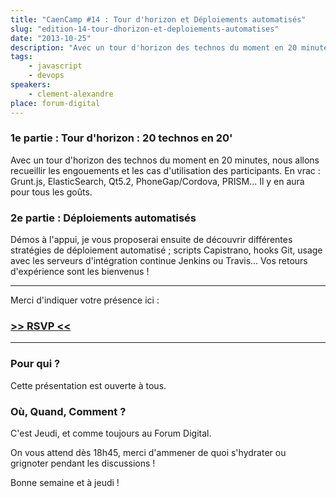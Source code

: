 ```yaml
---
title: "CaenCamp #14 : Tour d'horizon et Déploiements automatisés"
slug: "edition-14-tour-dhorizon-et-deploiements-automatises"
date: "2013-10-25"
description: "Avec un tour d'horizon des technos du moment en 20 minutes, nous allons recueillir les engouements et les cas d'utilisation des participants"
tags:
    - javascript
    - devops
speakers:
    - clement-alexandre
place: forum-digital
---
```


### 1e partie : Tour d'horizon : 20 technos en 20'

Avec un tour d'horizon des technos du moment en 20 minutes, nous allons recueillir les engouements
et les cas d'utilisation des participants. En vrac : Grunt.js, ElasticSearch, Qt5.2,
PhoneGap/Cordova, PRISM... Il y en aura pour tous les goûts.

### 2e partie : Déploiements automatisés

Démos à l'appui, je vous proposerai ensuite de découvrir différentes stratégies de déploiement
automatisé ; scripts Capistrano, hooks Git, usage avec les serveurs d'intégration continue Jenkins
ou Travis... Vos retours d'expérience sont les bienvenus !

---

Merci d'indiquer votre présence ici :

### [>> RSVP <<](https://docs.google.com/forms/d/1tvKL-H9H5IH6E87gJTdmlDDOW6M5Ut6FsrBdSIXa9q0/viewform)

---

### Pour qui ?

Cette présentation est ouverte à tous.

### Où, Quand, Comment ?

C'est Jeudi, et comme toujours au Forum Digital.

On vous attend dès 18h45, merci d'ammener de quoi s'hydrater ou grignoter pendant les discussions !

Bonne semaine et à jeudi !
